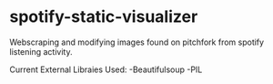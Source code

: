 # spotify-static-visualizer
Webscraping and modifying images found on pitchfork from spotify listening activity.

Current External Libraies Used:
  -Beautifulsoup
  -PIL
  
